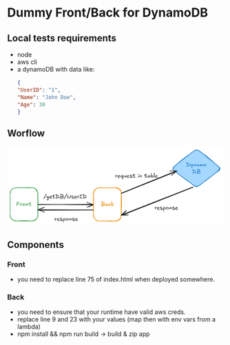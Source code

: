 # Dummy Front/Back for DynamoDB 

## Local tests requirements
- node
- aws cli
- a dynamoDB with data like:
    ```json
    {
    "UserID": "1",
    "Name": "John Doe",
    "Age": 30
    }
    ```
## Worflow

![alt text](.doc/workflow.png)

## Components

### Front
- you need to replace line 75 of index.html when deployed somewhere.

### Back
- you need to ensure that your runtime have valid aws creds.
- replace line 9 and 23 with your values (map then with env vars from a lambda)
- npm install && npm run build -> build & zip app